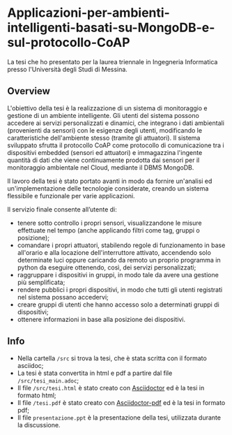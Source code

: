 # Applicazioni-per-ambienti-intelligenti-basati-su-MongoDB-e-sul-protocollo-CoAP
La tesi che ho presentato per la laurea triennale in Ingegneria Informatica presso l'Università degli Studi di Messina.

## Overview
L'obiettivo della tesi è la realizzazione di un sistema di monitoraggio e gestione di un ambiente intelligente. 
Gli utenti del sistema possono accedere ai servizi personalizzati e dinamici, che integrano i dati ambientali (provenienti da sensori) con le esigenze degli 
utenti, modificando le caratteristiche dell'ambiente stesso (tramite gli attuatori). Il sistema sviluppato sfrutta il protocollo CoAP come protocollo di 
comunicazione tra i dispositivi embedded (sensori ed attuatori) e immagazzina l'ingente quantità di dati che viene continuamente prodotta dai sensori per il 
monitoraggio ambientale nel Cloud, mediante il DBMS MongoDB.

Il lavoro della tesi è stato portato avanti in modo da fornire un'analisi ed un'implementazione delle tecnologie considerate, creando un sistema 
flessibile e funzionale per varie applicazioni.

Il servizio finale consente all’utente di:

* tenere sotto controllo i propri sensori, visualizzandone le misure effettuate nel tempo (anche applicando filtri come tag, gruppi o posizione);
* comandare i propri attuatori, stabilendo regole di funzionamento in base all'orario e alla locazione dell'interruttore attivato, accendendo solo determinate luci oppure caricando da remoto un proprio programma in python da eseguire ottenendo, così, dei servizi personalizzati;
* raggruppare i dispositivi in gruppi, in modo tale da avere una gestione più semplificata;
* rendere pubblici i propri dispositivi, in modo che tutti gli utenti registrati nel sistema possano accedervi;
* creare gruppi di utenti che hanno accesso solo a determinati gruppi di dispositivi;
* ottenere informazioni in base alla posizione dei dispositivi.

## Info ##
* Nella cartella `/src` si trova la tesi, che è stata scritta con il formato asciidoc;
* La tesi è stata convertita in html e pdf a partire dal file `/src/tesi_main.adoc`;
* Il file `/src/tesi.html` è stato creato con [Asciidoctor](http://asciidoctor.org/) ed è la tesi in formato html;
* Il file `/tesi.pdf` è stato creato con [Asciidoctor-pdf](https://github.com/asciidoctor/asciidoctor-pdf) ed è la tesi in formato pdf;
* Il file `presentazione.ppt` è la presentazione della tesi, utilizzata durante la discussione.
